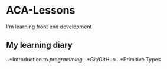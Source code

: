 # ACA-Lessons
I'm learning front end development

## My learning diary

..*Introduction to _programming_
..*Git/GitHub 
..*Primitive Types

